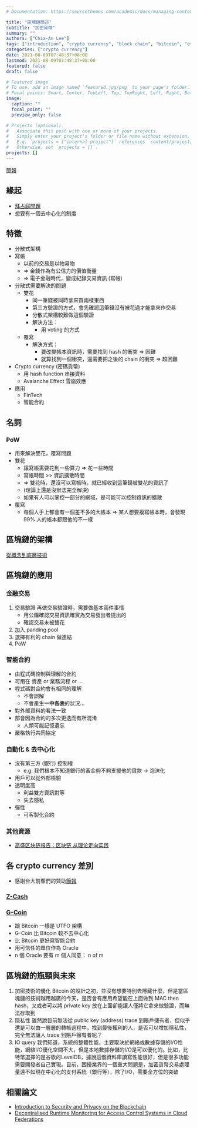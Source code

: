 ```yaml
---
# Documentation: https://sourcethemes.com/academic/docs/managing-content/

title: "區塊鏈簡述"
subtitle: "加密貨幣"
summary: ""
authors: ["Chia-An Lee"]
tags: ["introduction", "crypto currency", "block chain", "bitcoin", "ethereum"]
categories: ["crypto currency"]
date: 2021-08-09T07:48:37+08:00
lastmod: 2021-08-09T07:48:37+08:00
featured: false
draft: false

# Featured image
# To use, add an image named `featured.jpg/png` to your page's folder.
# Focal points: Smart, Center, TopLeft, Top, TopRight, Left, Right, BottomLeft, Bottom, BottomRight.
image:
  caption: ""
  focal_point: ""
  preview_only: false

# Projects (optional).
#   Associate this post with one or more of your projects.
#   Simply enter your project's folder or file name without extension.
#   E.g. `projects = ["internal-project"]` references `content/project/deep-learning/index.md`.
#   Otherwise, set `projects = []`.
projects: []
---
```



[簡報](https://hackmd.io/p/H1SAr2jrb#)

## 緣起
- [拜占庭問題](https://zh.wikipedia.org/wiki/%E6%8B%9C%E5%8D%A0%E5%BA%AD%E5%B0%86%E5%86%9B%E9%97%AE%E9%A2%98)
- 想要有一個去中心化的制度

## 特徵
- 分散式架構
- 寫帳
    - 以前的交易是以物易物
    - => 金錢作為有公信力的價值衡量
    - => 電子金融時代，變成紀錄交易資訊 (寫帳)
- 分散式需要解決的問題
    - 雙花
        - 同一筆錢被同時拿來買兩樣東西
        - 第三方驗證的方式，會先確認這筆錢沒有被花過才能拿來作交易
        - 分散式架構較難做這個驗證
        - 解決方法：
            - 用 voting 的方式
    - 覆寫
        - 解決方式：
            - 要改變帳本資訊時，需要找到 hash 的衝突 => 困難
            - 就算找到一個衝突，還需要把之後的 chain 的衝突 => 超困難
- Crypto currency (密碼貨幣)
    - 用 hash function 串接資料
    - Avalanche Effect  雪崩效應
- 應用
    - FinTech
    - 智能合約

## 名詞
### PoW
- 用來解決雙花，覆寫問題
- 雙花
    - 讓寫帳需要花到一些算力 => 花一些時間
    - 寫帳時間 >> 資訊擴散時間
    - => 雙花時，還沒可以寫帳時，就已經收到這筆錢被雙花的資訊了
    - (理論上還是沒辦法完全解決)
    - 如果有人可以掌控一部分的網域，是可能可以控制資訊的擴散
- 覆寫
    - 每個人手上都會有一個差不多的大帳本 => 某人想要複寫帳本時，會發現 99% 人的帳本都跟他的不一樣

## 區塊鏈的架構
[從概念到底層技術](https://kknews.cc/zh-tw/tech/4anqqg.html)

## 區塊鏈的應用


### 金融交易
1. 交易驗證
    再做交易驗證時，需要做基本兩件事情
    - 用公鑰確認交易資訊確實為交易發出者提出的
    - 確認交易未被雙花
2. 加入 panding pool
3. 選擇有利的 chain 做連結
4. PoW

### 智能合約
- 由程式碼控制與理解的合約
- 可用在 資產 or 業務流程 or ...
- 程式碼對合約會有相同的理解
    - 不會誤解
    - 不會產生**一中各表**的狀況...
- 對外部資料的看法一致
- 部會因為合約的多次更迭而有所混淆
    - 人類可能記憶遺忘
- 嚴格執行共同協定

### 自動化 & 去中心化
- 沒有第三方 (銀行) 控制權
    - e.g. 我們根本不知道銀行的黃金夠不夠支援他的貸款 -> 泡沫化
- 用戶可以從外部檢驗
- 透明度高
    - 利益雙方資訊對等
    - 失去隱私
- 彈性
    - 可客製化合約

### 其他資源
- [高盛区块链报告：区块链 从理论走向实践](http://book.8btc.com/books/1/gaosheng_blockchain_report/_book/)

## 各 crypto currency 差別

- 感謝台大前輩們的贊助[簡報](https://drive.google.com/open?id=1AUqWDs6jN6gGUJTsWJE4FXFvR7-4vW0ME5H3XWZthw8)

### [Z-Cash](https://z.cash/contact.html)

### [G-Coin](http://g-coin.org/)
- 跟 Bitcoin 一樣是 UTFO 架構
- G-Coin 比 Bitcoin 較不去中心化
- 比 Bitcoin 更好寫智能合約
- 用可信任的單位作為 Oracle
- n 個 Oracle 要有 m 個人同意： n of m

## 區塊鏈的瓶頸與未來

1. 加密技術的優化
  Bitcoin 的設計之初，並沒有想要特別去隱藏什麼，但是當區塊鏈的技術越用越廣的今天，是否會有應用希望能在上面做到 MAC then hash，又或者可以將 private key 放在上面卻能讓人僅將它拿來做驗證，而無法存取到
2. 隱私性
  雖然說目前無法從 public key (address) trace 到賬戶擁有者，但似乎還是可以由一層層的轉帳過程中，找到最後獲利的人，是否可以增加隱私性，完全無法讓人 trace 到賬戶擁有者呢？
3. IO query
  我們知道，系統的整體性能，主要取決於網絡或數據存儲的I/O性能，網絡I/O優化空間不大，但是本地數據存儲的I/O是可以優化的。比如，比特幣選擇的是谷歌的LevelDB，據說這個資料庫讀寫性能很好，但是很多功能需要開發者自己實現。目前，困擾業界的一個重大問題是，加密貨幣交易處理量遠不如現在中心化的支付系統（銀行等），除了I/O，需要全方位的突破

## 相關論文

- [Introduction to Security and Privacy on the Blockchain](https://hackmd.io/OzAmDYENIUwZgLQCYCMAjADAgLK8CBOAVm3xmHMmEgDNQYYCg===)
- [Decentralised Runtime Monitoring for Access Control Systems in Cloud Federations](https://hackmd.io/GYDgbATAjArJC0B2AxgTgEbwCw2c+AhugMxbwwljC7iIzFA=)
